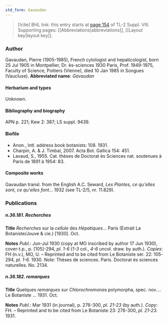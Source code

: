 ```yaml
---
std_form: Gavaudan
---
```


> [!cite] BHL link: this entry starts at [page 154](https://www.biodiversitylibrary.org/page/33258632) of TL-2 Suppl. VIII.
> Supporting pages: [[Abbreviations|abbreviations]], [[Layout key|layout key]].

### Author

Gavaudan, Pierre (1905-1985), French cytologist and hepaticologist, born 25 Jul 1905 in Montpellier, Dr. ès-sciences 1930 Paris, Prof. 1949-1975, Faculty of Science, Poitiers (Vienne), died 10 Jan 1985 in Songues (Vaucluse). 
**Abbreviated name**: *Gavaudan*

#### Herbarium and types

Unknown.

#### Bibliography and biography

APN p. 221; Kew 2: 387; LS suppl. 9439.

#### Biofile

- Anon., Intl. address book botanists: 108. 1931.
- Charpin, A. & J. Timbal, 2007. Acta Bot. Gallica 154: 451.
- Lavaud, S., 1955. Cat. thèses de Doctorat ès Sciences nat. soutenues à Paris de 1891 à 1954: 83.

#### Composite works

Gavaudan transl. from the English A.C. Seward, *Les Plantes, ce qu'elles sont, ce qu'elles font*... 1932 (see TL-2/5, nr. 11.829).

### Publications

##### n.36.181. Recherches

**Title**
*Recherches* sur la *cellule* des *Hépatiques*... Paris (Extrait La Botaniste/Jouve & cie.) \[1930\]. Oct.

**Notes**
*Publ*.: Jun-Jul 1930 (copy at MO inscribed by author 17 Jun 1930), cover-t.p., p. \[105\]-294, *pl. 1-6* (*1-3* col., *4-6* uncol. draw. by auth.). *Copies*: FH (n.v.), MO, U. – Reprinted and to be cited from Le Botaniste sér. 22: 105-294, *pl. 1-6.* 1930.
*Note*: Thèses de sciences. Paris. Doctorat ès sciences naturelles. No. 2134.

##### n.36.182. remarques

**Title**
Quelques *remarques* sur *Chlorochromonas* polymorpha, spec. nov.... Le Botaniste ... 1931. Oct.

**Notes**
*Publ*.: Mar 1931 (in journal), p. 276-300, *pl. 21-23* (by auth.). *Copy*: FH. – Reprinted and to be cited from Le Botaniste 23: 276-300, *pl. 21-23.* 1931.

